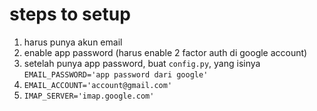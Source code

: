 # steps to setup
1. harus punya akun email
2. enable app password (harus enable 2 factor auth di google account)
3. setelah punya app password, buat `config.py`, yang isinya `EMAIL_PASSWORD='app password dari google'`
4. `EMAIL_ACCOUNT='account@gmail.com'`
5. `IMAP_SERVER='imap.google.com'`

